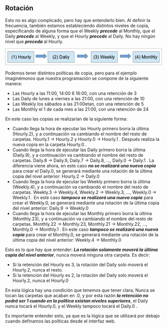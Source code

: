## Rotación

Esto no es algo complicado, pero hay que entenderlo bien. Al definir la frecuencia, también estamos estableciendo distintos niveles de copia, especificando de alguna forma que el Weekly ***precede*** al Monthly, que el Daily ***precede*** al Weekly, y que el Hourly ***precede*** al Daily. No hay ningún nivel que ***preceda*** al Hourly.

![Clientes y Tareas](../assets/conceptos1.png)

Podemos tener distintos políticas de copia, pero para el ejemplo imaginémonos que nuestra programación se compone de la siguiente manera:
- Las Hourly a las 11:00, 14:00 6 16:00, con una retención de 3
- Las Daily de lunes a viernes a las 21:00, con una retención de 10
- Las Weekly los sábados a las 21:00etan, con una retención de  5
- Las Monthly el 1 de cada mes a las 21:00, con una retención de  24

En este caso las copias se realizarían de la siguiente forma:

- Cuando llega la hora de ejecutar las Hourly primero borra la última (Hourly.2), y a continuación va cambiando el nombre del resto de carpetas. Hourly.1 → Hourly.2 y Hourly.0 → Hourly.1 . Después realiza la nueva copia en la carpeta Hourly.0 .
- Cuando llega la hora de ejecutar las Daily primero borra la última (Daily.9), y a continuación va cambiando el nombre del resto de carpetas. Daily.8 → Daily.9, Daily.7 → Daily.8, ..., Daily.0 → Daily.1 . La diferencia viene ahora, en este caso ***no se realizará una nueva copia*** para crear el Daily.0, se generará mediante una rotación de la última copia del nivel anterior:  Hourly.2 → Daily.0
- Cuando llega la hora de ejecutar las Weekly primero borra la última (Weekly.4), y a continuación va cambiando el nombre del resto de carpetas. Weekly.3 → Weekly.4, Weekly.2 → Weekly.3, ..., Weekly.0 → Weekly.1 . En este caso ***tampoco se realizará una nueva copia*** para crear el Weekly.0, se generará mediante una rotación de la última copia del nivel anterior:   Daily.9 → Weekly.0
- Cuando llega la hora de ejecutar las Monthly primero borra la última (Monthly.23), y a continuación va cambiando el nombre del resto de carpetas. Monthly.22 → Monthly.23, Monthly.21 → Monthly.22, ..., Monthly.0 → Monthly.1 . En este caso ***tampoco se realizará una nueva copia*** para crear el Monthly.0, se generará mediante una rotación de la última copia del nivel anterior: Weekly.4 → Monthly.0

Esto es lo que hay que entender: ***La rotación solamente moverá la última copia del nivel anterior***, nunca moverá ninguna otra carpeta. Es decir:

- Si la retención del Hourly es 3, la rotación del Daily solo moverá el Hourly.2, nunca el resto.
- Si la retención del Hourly es 2, la rotación del Daily solo moverá el Hourly.2, nunca el Hourly.0

En esta lógica hay una condición que tenemos que tener clara; Nunca se tocan las carpetas que acaban en .0, y por esta razón ***la retención no podrá ser 1 cuando en la política existan niveles superiores***, el Daily nunca tocará el Hourly.0, y el Weekly tampoco tocará el Daily.0 .

Es importante entender esto, ya que es la lógica que se utilizará por debajo cuando definamos las políticas desde el interfaz web.
